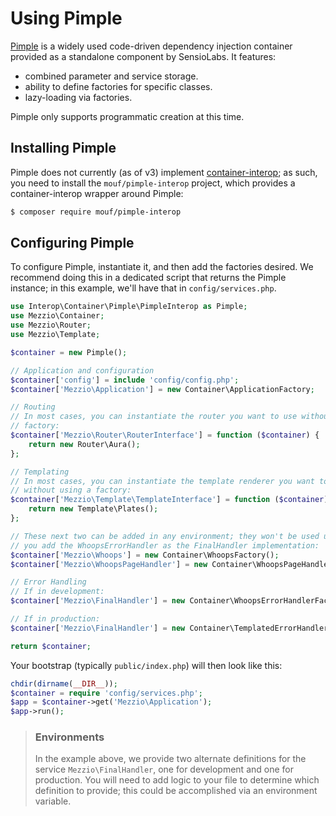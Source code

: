 # Using Pimple

[Pimple](http://pimple.sensiolabs.org/) is a widely used code-driven dependency
injection container provided as a standalone component by SensioLabs. It
features:

- combined parameter and service storage.
- ability to define factories for specific classes.
- lazy-loading via factories.

Pimple only supports programmatic creation at this time.

## Installing Pimple

Pimple does not currently (as of v3) implement
[container-interop](https://github.com/container-interop/container-interop); as
such, you need to install the `mouf/pimple-interop` project, which provides a
container-interop wrapper around Pimple:

```bash
$ composer require mouf/pimple-interop
```

## Configuring Pimple

To configure Pimple, instantiate it, and then add the factories desired. We
recommend doing this in a dedicated script that returns the Pimple instance; in
this example, we'll have that in `config/services.php`.

```php
use Interop\Container\Pimple\PimpleInterop as Pimple;
use Mezzio\Container;
use Mezzio\Router;
use Mezzio\Template;

$container = new Pimple();

// Application and configuration
$container['config'] = include 'config/config.php';
$container['Mezzio\Application'] = new Container\ApplicationFactory;

// Routing
// In most cases, you can instantiate the router you want to use without using a
// factory:
$container['Mezzio\Router\RouterInterface'] = function ($container) {
    return new Router\Aura();
};

// Templating
// In most cases, you can instantiate the template renderer you want to use
// without using a factory:
$container['Mezzio\Template\TemplateInterface'] = function ($container) {
    return new Template\Plates();
};

// These next two can be added in any environment; they won't be used unless
// you add the WhoopsErrorHandler as the FinalHandler implementation:
$container['Mezzio\Whoops'] = new Container\WhoopsFactory();
$container['Mezzio\WhoopsPageHandler'] = new Container\WhoopsPageHandlerFactory();

// Error Handling
// If in development:
$container['Mezzio\FinalHandler'] = new Container\WhoopsErrorHandlerFactory();

// If in production:
$container['Mezzio\FinalHandler'] = new Container\TemplatedErrorHandlerFactory();

return $container;
```

Your bootstrap (typically `public/index.php`) will then look like this:

```php
chdir(dirname(__DIR__));
$container = require 'config/services.php';
$app = $container->get('Mezzio\Application');
$app->run();
```

> ### Environments
> 
> In the example above, we provide two alternate definitions for the service
> `Mezzio\FinalHandler`, one for development and one for production.
> You will need to add logic to your file to determine which definition to
> provide; this could be accomplished via an environment variable.

